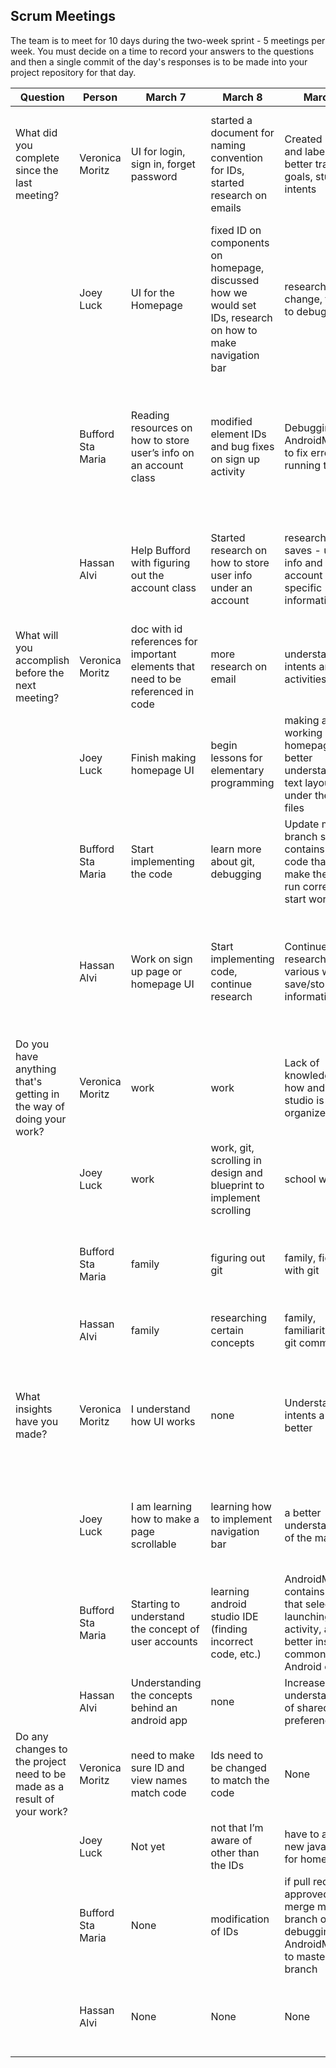 ## Scrum Meetings
The team is to meet for 10 days during the two-week sprint - 5 meetings per week. You must decide on a time to record your answers to the questions and then a single commit of the day's responses is to be made into your project repository for that day.

Question | Person | March 7 | March 8 | March 9 | March 10 | March 11 | March 12 | March 13 | March 14 | March 15 | day |
------------|---------------------------------------------------------------------|-----|-----|-----|-----|-----|-----|-----|----|-----|-----|                                                              
| What did you complete since the last meeting? | Veronica Moritz | UI for login, sign in, forget password | started a document for naming convention for IDs, started research on emails | Created issues and labels to better track of goals, studied intents | Looked into Firebase, Smart Lock, and Room(recommended database API)and  attempted to connect two activities with an intent | Figured out how to get Firebase into the app, started psuedocode for the Login and Signup Activities with the changes Firebase will cause | Started SignIn Activity | meet with client, discuss Firebase and not having to use username to sign in | help with sign up | sign up
|            | Joey Luck | UI for the Homepage | fixed ID on components on homepage, discussed how we would set IDs, research on how to make navigation bar | research, color change, trying to debug | finished homepage UI design, updated IDs, created navigationbar xml | working on homepage java file, made homepage an activity in manifests | working on login class, research on firebase | researched firebase, tried implementing firebase into project | trying to learn how to use firebase | worked on sprint backlog
|            | Bufford Sta Maria | Reading resources on how to store user’s info on an account class | modified element IDs and bug fixes on sign up activity | Debugging AndroidManifest to fix error on running the app | Helped Joey debug his code so that it launches SignUpActivity | Finished implementing startup activity | Working on ‘first time’ feature (from startup activity, redirect to sign up if first time opening app, otherwise, go to sign in activity) | Finished implementing the ‘first time opening the app’ feature on StartupActivity, and watched a video on Firebase User Registration tutorial | work with everyone to implement the sign up activity and firebase authentication | fix bug on gradle files that was preventing the app from running, start creating test cases for SignUpActivity
|            | Hassan Alvi | Help Bufford with figuring out the account class | Started research on how to store user info under an account | research into saves - user info and other account specific information | More research into saving user info/data/progress | Created forgot username screen/researched emails | Created the forgot password screen/ researched and implemented email feature | Continued research into firebase, merged branches | Learned more firebase implementation | completed logIn activity, started sprint backlog document
| What will you accomplish before the next meeting? | Veronica Moritz | doc with id references for important elements that need to be referenced in code | more research on email | understand intents and activities better | Figure out what’s wrong with my gradle, hopefully can either design and start database or work on code | start implementing and test SignUp | Finish SignIn Activity | rest | look into testing | have testing complete
|            | Joey Luck | Finish making homepage UI | begin lessons for elementary programming | making a working homepage, better understand the text layout under the xml files | work on navigation bar | connect navigation bar to homepage | implement firebase into the project | learn more about firebase | connect activities and add firebase | finish user stories descriptions
|            | Bufford Sta Maria | Start implementing the code | learn more about git, debugging | Update master branch so that it contains correct code that will make the app run correctly, start working on | work on StartupActivity, cleanup ‘yellow warnings’ on activities | implement a way to transition to sign up page upon launching the app for the first time; otherwise, go to sign in page | Finish implementing the ‘first time’ feature | watch more tutorial videos on Firebase, debugging any potential bugs on the master branch | work with everyone to implement login activity, and forgot username/password | finish SignUpActivityTest and LoginActivityTest
|            | Hassan Alvi | Work on sign up page or homepage UI | Start implementing code, continue research | Continue research into various ways to save/store information | Try and implement findings | Create forgot password screen/research emails + begin implementation | Finish implementation of forgot password and forgot username source code files + continue research into firebase | Start implementing login/signup | Completing sign up activity and starting login activity, completed team reflection document | Finish forgot email activity, edit reflection document, edit logIn slightly as well
| Do you have anything that's getting in the way of doing your work? | Veronica Moritz | work | work | Lack of knowledge of how android studio is organized | bad internet connection | work | none | exhaustion | sleep | sleep
|            | Joey Luck | work | work, git, scrolling in design and blueprint to implement scrolling | school work | school work, power outages | work, school, homework | school, school work, exams | school, homework, exams | school, exams, vehicle troubles, family issues | work, school work, vehicular issues
|            | Bufford Sta Maria | family | figuring out git | family, fighting with git | family, book readings from another class | tiredness from daylight savings time change | family | work from other classes, had to do grocery shopping, lack of sleep, headache | problems with android studio gradles and git | lack of sleep
|            | Hassan Alvi | family | researching certain concepts | family, familiarity with git commands | family, studying for another class | other classes' work | Having to learn firebase, other classes | other classes, just tired in general | struggles with git, learning firebase, build errors | debugging
| What insights have you made? | Veronica Moritz | I understand how UI works | none | Understand intents a little better | I don’t understand security | Beginning to learn what’s important when it comes to security and the different ways that apps can use to for signing in, such as anonymous signing, google signing in, and tokens | none | none | none | how to do unit testing
|            | Joey Luck | I am learning how to make a page scrollable | learning how to implement navigation bar | a better understanding of the manifests | learned about different layouts, learning about the manifests, learning about the different types of java documents | learned more about the manifests, learned more about the structure of android apps | learned about using firebase to store passwords and email addresses | learned about connecting firebase to application and ways to implement firebase in java | learned a little more about firebase and intents | learned about backlogs
|            | Bufford Sta Maria | Starting to understand the concept of user accounts | learning android studio IDE (finding incorrect code, etc.) | AndroidManifest contains code that selects the launching activity, and better insight on common Android errors | Android Studio provides activity templates that can be used as starter code or a guide | I learned how to start a new activity, how to create a splash screen, and how to hide action and notification bars | How to do stuff when opening the app for the first time | I’m starting to understand how to work with Firebase for user authentication | learned how to create a user registration using email and password with firebase | learned how to create test cases for activities
|            | Hassan Alvi | Understanding the concepts behind an android app | none | Increased understanding of shared preferences | gained knowledge of internal storage, this is more complex than I assumed | learned various email related methods | How to send emails from the app | firebase has its own methods for forgot password | none | using firebase to send password reset link
| Do any changes to the project need to be made as a result of your work? | Veronica Moritz | need to make sure ID and view names match code | Ids need to be changed to match the code | None | Probably will be changes, not sure of all of them | Possible | no | Do not need username for signing in | no | none
|            | Joey Luck | Not yet | not that I’m aware of other than the IDs | have to add a new java doc for homepage | unsure at the moment | possibly | no | no | no | no
|            | Bufford Sta Maria | None | modification of IDs | if pull request is approved, then merge my branch on debugging AndroidManifest to master branch | None | my startup branch needs to be merged with master | create a new branch for ‘first time’ feature, and possibly merge it to master once finished | Merge my branch to master | modified build.gradle files | created a branch for the test classes that will need to be merged with master
|            | Hassan Alvi | None | None | None | None | Screens need to be linked to their various buttons (forgot username/password) | Screens will need to be linked together after signup/ login screens are complete | updating some ids | no | project needs to be pulled by team members
 
